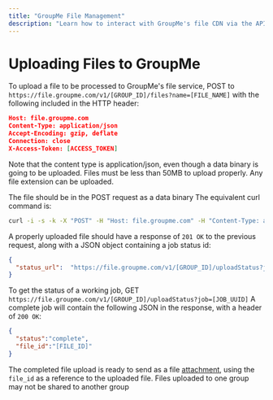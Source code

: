```yaml
---
title: "GroupMe File Management"
description: "Learn how to interact with GroupMe's file CDN via the API."
---
```


# Uploading Files to GroupMe
To upload a file to be processed to GroupMe's file service, POST to `https://file.groupme.com/v1/[GROUP_ID]/files?name=[FILE_NAME]` with the  following included in the HTTP header:

```json
Host: file.groupme.com
Content-Type: application/json
Accept-Encoding: gzip, deflate
Connection: close
X-Access-Token: [ACCESS_TOKEN]
```

Note that the content type is application/json, even though a data binary is going to be uploaded. Files must be less than 50MB to upload properly. Any file extension can be uploaded.

The file should be in the POST request as a data binary
The equivalent curl command is: 

```bash
curl -i -s -k -X "POST" -H "Host: file.groupme.com" -H "Content-Type: application/json" -H "X-Access-Token: [ACCESS_TOKEN]" -H "Accept-Encoding: gzip, deflate" -H "Connection: close" --data-binary @[FILE_NAME] https://file.groupme.com/v1/[GROUP_ID]/files?name=[FILE_NAME]
```

A properly uploaded file should have a response of `201 OK` to the previous request, along with a JSON object containing a job status id:
```json
{
  "status_url":  "https://file.groupme.com/v1/[GROUP_ID]/uploadStatus?job=[JOB_UUID]"
}
```

To get the status of a working job, GET `https://file.groupme.com/v1/[GROUP_ID]/uploadStatus?job=[JOB_UUID]`
A complete job will contain the following JSON in the response, with a header of `200 OK`:
```json
{
  "status":"complete",
  "file_id":"[FILE_ID]"
}
```

The completed file upload is ready to send as a file [attachment](attachments.md), using the `file_id` as a reference to the uploaded file. Files uploaded to one group may not be shared to another group
